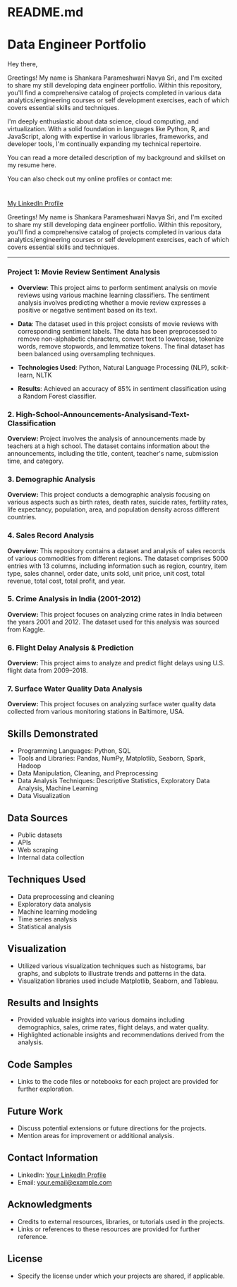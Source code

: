 # README.md
# Data Engineer Portfolio
Hey there,


Greetings! My name is Shankara Parameshwari Navya Sri, and I'm excited to share my still developing data engineer portfolio. Within this repository, you'll find a comprehensive catalog of projects completed in various data analytics/engineering courses or self development exercises, each of which covers essential skills and techniques.

I'm deeply enthusiastic about data science, cloud computing, and virtualization. With a solid foundation in languages like Python, R, and JavaScript, along with expertise in various libraries, frameworks, and developer tools, I'm continually expanding my technical repertoire.

You can read a more detailed description of my background and skillset on my resume here.

You can also check out my online profiles or contact me:
#
[My LinkedIn Profile](linkedin.com/in/shankara-parameshwari-navya-sri-dameruppula-a8697b239)


Greetings! My name is Shankara Parameshwari Navya Sri, and I'm excited to share my still developing data engineer portfolio. Within this repository, you'll find a comprehensive catalog of projects completed in various data analytics/engineering courses or self development exercises, each of which covers essential skills and techniques.

---

### Project 1: Movie Review Sentiment Analysis

- **Overview**: This project aims to perform sentiment analysis on movie reviews using various machine learning classifiers. The sentiment analysis involves predicting whether a movie review expresses a positive or negative sentiment based on its text.

- **Data**: The dataset used in this project consists of movie reviews with corresponding sentiment labels. The data has been preprocessed to remove non-alphabetic characters, convert text to lowercase, tokenize words, remove stopwords, and lemmatize tokens. The final dataset has been balanced using oversampling techniques.

- **Technologies Used**: Python, Natural Language Processing (NLP), scikit-learn, NLTK

- **Results**: Achieved an accuracy of 85% in sentiment classification using a Random Forest classifier.


### 2. High-School-Announcements-Analysisand-Text-Classification

**Overview:** Project involves the analysis of announcements made by teachers at a high school. The dataset contains information about the announcements, including the title, content, teacher's name, submission time, and category.

### 3. Demographic Analysis

**Overview:** This project conducts a demographic analysis focusing on various aspects such as birth rates, death rates, suicide rates, fertility rates, life expectancy, population, area, and population density across different countries.

### 4. Sales Record Analysis

**Overview:** This repository contains a dataset and analysis of sales records of various commodities from different regions. The dataset comprises 5000 entries with 13 columns, including information such as region, country, item type, sales channel, order date, units sold, unit price, unit cost, total revenue, total cost, total profit, and year.

### 5. Crime Analysis in India (2001-2012)

**Overview:** This project focuses on analyzing crime rates in India between the years 2001 and 2012. The dataset used for this analysis was sourced from Kaggle.

### 6. Flight Delay Analysis & Prediction

**Overview:** This project aims to analyze and predict flight delays using U.S. flight data from 2009–2018.

### 7. Surface Water Quality Data Analysis

**Overview:** This project focuses on analyzing surface water quality data collected from various monitoring stations in Baltimore, USA.

## Skills Demonstrated

- Programming Languages: Python, SQL
- Tools and Libraries: Pandas, NumPy, Matplotlib, Seaborn, Spark, Hadoop
- Data Manipulation, Cleaning, and Preprocessing
- Data Analysis Techniques: Descriptive Statistics, Exploratory Data Analysis, Machine Learning
- Data Visualization

## Data Sources

- Public datasets
- APIs
- Web scraping
- Internal data collection

## Techniques Used

- Data preprocessing and cleaning
- Exploratory data analysis
- Machine learning modeling
- Time series analysis
- Statistical analysis

## Visualization

- Utilized various visualization techniques such as histograms, bar graphs, and subplots to illustrate trends and patterns in the data.
- Visualization libraries used include Matplotlib, Seaborn, and Tableau.

## Results and Insights

- Provided valuable insights into various domains including demographics, sales, crime rates, flight delays, and water quality.
- Highlighted actionable insights and recommendations derived from the analysis.

## Code Samples

- Links to the code files or notebooks for each project are provided for further exploration.

## Future Work

- Discuss potential extensions or future directions for the projects.
- Mention areas for improvement or additional analysis.

## Contact Information

- LinkedIn: [Your LinkedIn Profile](https://www.linkedin.com/in/yourprofile)
- Email: your.email@example.com

## Acknowledgments

- Credits to external resources, libraries, or tutorials used in the projects.
- Links or references to these resources are provided for further reference.

## License

- Specify the license under which your projects are shared, if applicable.


